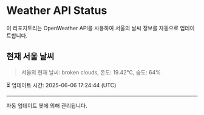 
# Weather API Status

이 리포지토리는 OpenWeather API를 사용하여 서울의 날씨 정보를 자동으로 업데이트합니다.

## 현재 서울 날씨
> 서울의 현재 날씨: broken clouds, 온도: 19.42°C, 습도: 64%

⏳ 업데이트 시간: 2025-06-06 17:24:44 (UTC)

---
자동 업데이트 봇에 의해 관리됩니다.
